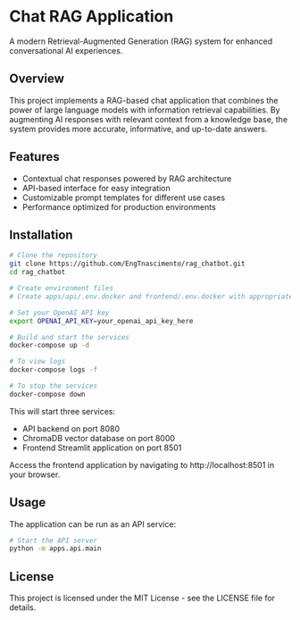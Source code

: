 # Chat RAG Application

A modern Retrieval-Augmented Generation (RAG) system for enhanced conversational AI experiences.

## Overview

This project implements a RAG-based chat application that combines the power of large language models with information retrieval capabilities. By augmenting AI responses with relevant context from a knowledge base, the system provides more accurate, informative, and up-to-date answers.

## Features

- Contextual chat responses powered by RAG architecture
- API-based interface for easy integration
- Customizable prompt templates for different use cases
- Performance optimized for production environments

## Installation

```bash
# Clone the repository
git clone https://github.com/EngTnascimento/rag_chatbot.git
cd rag_chatbot

# Create environment files
# Create apps/api/.env.docker and frontend/.env.docker with appropriate values

# Set your OpenAI API key
export OPENAI_API_KEY=your_openai_api_key_here

# Build and start the services
docker-compose up -d

# To view logs
docker-compose logs -f

# To stop the services
docker-compose down
```

This will start three services:
- API backend on port 8080
- ChromaDB vector database on port 8000
- Frontend Streamlit application on port 8501

Access the frontend application by navigating to http://localhost:8501 in your browser.

## Usage

The application can be run as an API service:

```bash
# Start the API server
python -m apps.api.main
```

## License

This project is licensed under the MIT License - see the LICENSE file for details.
